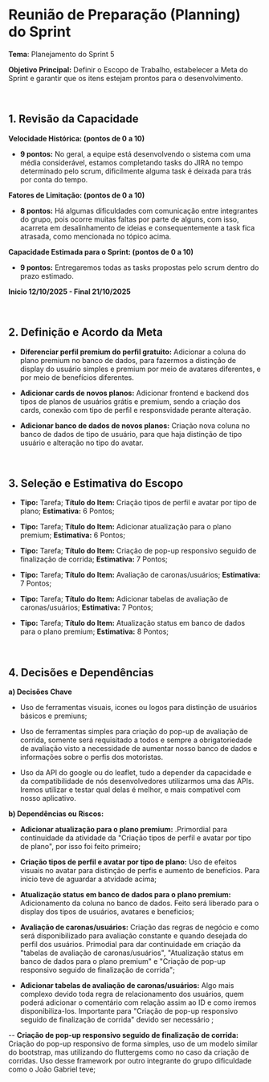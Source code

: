 # Reunião de Preparação (Planning) do Sprint

**Tema**: Planejamento do Sprint 5

**Objetivo Principal:** Definir o Escopo de Trabalho, estabelecer a Meta do Sprint e garantir que os itens estejam prontos para o desenvolvimento.

<br>

## 1. Revisão da Capacidade

**Velocidade Histórica: (pontos de 0 a 10)**

- **9 pontos:** No geral, a equipe está desenvolvendo o sistema com uma média considerável, estamos completando tasks do JIRA no tempo determinado pelo scrum, dificilmente alguma task é deixada para trás por conta do tempo.  

**Fatores de Limitação: (pontos de 0 a 10)**

- **8 pontos:** Há algumas dificuldades com comunicação entre integrantes do grupo, pois ocorre muitas faltas por parte de alguns, com isso, acarreta em desalinhamento de ideias e consequentemente a task fica atrasada, como mencionada no tópico acima.

**Capacidade Estimada para o Sprint: (pontos de 0 a 10)**
- **9 pontos:** Entregaremos todas as tasks propostas pelo scrum dentro do prazo estimado.

    
**Inicio 12/10/2025 - Final 21/10/2025**

<br>

## 2. Definição e Acordo da Meta

- **Diferenciar perfil premium do perfil gratuito:** Adicionar a coluna do plano premium no banco de dados, para fazermos a distinção de display do usuário simples e premium por meio de avatares diferentes, e por meio de benefícios diferentes.

- **Adicionar cards de novos planos:** Adicionar frontend e backend dos tipos de planos de usuários grátis e premium, sendo a criação dos cards, conexão com tipo de perfil e responsvidade perante alteração.

- **Adicionar banco de dados de novos planos:** Criação nova coluna no banco de dados de tipo de usuário, para que haja distinção de tipo usuário e alteração no tipo do avatar.

<br>


## 3. Seleção e Estimativa do Escopo

- **Tipo:** Tarefa; **Título do Item:** Criação tipos de perfil e avatar por tipo de plano; **Estimativa:** 6 Pontos;

- **Tipo:** Tarefa; **Título do Item:** Adicionar atualização para o plano premium; **Estimativa:** 6 Pontos;

- **Tipo:** Tarefa; **Título do Item:** Criação de pop-up responsivo seguido de finalização de corrida; **Estimativa:** 7 Pontos;

- **Tipo:** Tarefa; **Título do Item:** Avaliação de caronas/usuários; **Estimativa:** 7 Pontos;

- **Tipo:** Tarefa; **Título do Item:** Adicionar tabelas de avaliação de caronas/usuários; **Estimativa:** 7 Pontos;

- **Tipo:** Tarefa; **Título do Item:** Atualização status em banco de dados para o plano premium; **Estimativa:** 8 Pontos;

<br>

## 4. Decisões e Dependências

**a) Decisões Chave**

- Uso de ferramentas visuais, icones ou logos para distinção de usuários básicos e premiuns;

- Uso de ferramentas simples para criação do pop-up de avaliação de corrida, somente será requisitado a todos e sempre a obrigatoriedade de avaliação visto a necessidade de aumentar nosso banco de dados e informações sobre o perfis dos motoristas.

- Uso da API do google ou do leaflet, tudo a depender da capacidade e da compatibilidade de nós desenvolvedores utilizarmos uma das APIs. Iremos utilizar e testar qual delas é melhor, e mais compatível com nosso aplicativo.

**b) Dependências ou Riscos:**

- **Adicionar atualização para o plano premium:** .Primordial para continuidade da atividade da "Criação tipos de perfil e avatar por tipo de plano", por isso foi feito primeiro;

- **Criação tipos de perfil e avatar por tipo de plano:** Uso de efeitos visuais no avatar para distinção de perfis e aumento de benefícios. Para inicio teve de aguardar a atvidade acima;

- **Atualização status em banco de dados para o plano premium:** Adicionamento da coluna no banco de dados. Feito será liberado para o display dos tipos de usuários, avatares e beneficios;

- **Avaliação de caronas/usuários:** Criação das regras de negócio e como será disponibilizado para avaliação constante e quando desejada do perfil dos usuários. Primodial para dar continuidade em criação da "tabelas de avaliação de caronas/usuários", "Atualização status em banco de dados para o plano premium" e  "Criação de pop-up responsivo seguido de finalização de corrida";

- **Adicionar tabelas de avaliação de caronas/usuários:** Algo mais complexo devido toda regra de relacionamento dos usuários, quem poderá adicionar o comentário com relação assim ao ID e como iremos disponibiliza-los. Importante para "Criação de pop-up responsivo seguido de finalização de corrida" devido ser necessário ;

-- **Criação de pop-up responsivo seguido de finalização de corrida:** Criação do pop-up responsivo de forma simples, uso de um modelo similar do bootstrap, mas utilizando do fluttergems como no caso da criação de corridas. Uso desse framework por outro integrante do grupo dificuldade como o João Gabriel teve;
